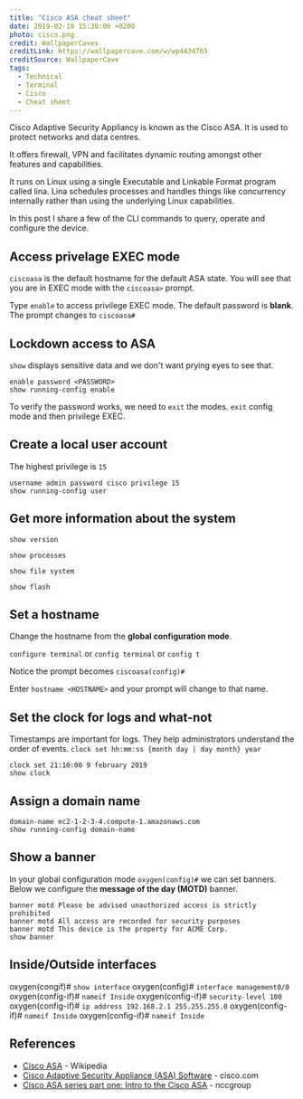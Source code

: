```yaml
---
title: "Cisco ASA cheat sheet"
date: 2019-02-10 15:30:00 +0200
photo: cisco.png
credit: WallpaperCaves
creditLink: https://wallpapercave.com/w/wp4434765
creditSource: WallpaperCave
tags:
  - Technical
  - Terminal
  - Cisco
  - Cheat sheet
---
```


Cisco Adaptive Security Appliancy is known as the Cisco ASA. It
is used to protect networks and data centres.

It offers firewall, VPN and facilitates dynamic routing amongst other
features and capabilities.

It runs on Linux using a single Executable and Linkable Format program
called lina. Lina schedules processes and handles things like concurrency
internally rather than using the underlying Linux capabilities.

In this post I share a few of the CLI commands to query, operate
and configure the device.

## Access privelage EXEC mode

`ciscoasa` is the default hostname for the default ASA state. You will
see that you are in EXEC mode with the `ciscoasa>` prompt.

Type `enable` to access privilege EXEC mode. The default password is **blank**.
The prompt changes to `ciscoasa#`

## Lockdown access to ASA

`show` displays sensitive data and we don't want prying eyes to see that.

```
enable password <PASSWORD>
show running-config enable
```

To verify the password works, we need to `exit` the modes.
`exit` config mode and then privilege EXEC.

## Create a local user account

The highest privilege is `15`

```
username admin password cisco privilege 15
show running-config user
```

## Get more information about the system

`show version`

`show processes`

`show file system`

`show flash`

## Set a hostname

Change the hostname from the **global configuration mode**.

`configure terminal` or `config terminal` or `config t`

Notice the prompt becomes `ciscoasa(config)#`

Enter `hostname <HOSTNAME>` and your prompt will change to that name.

## Set the clock for logs and what-not

Timestamps are important for
logs. They help administrators understand the order of events.
`clock set hh:mm:ss {month day | day month} year`

```
clock set 21:10:00 9 february 2019
show clock
```

## Assign a domain name

```
domain-name ec2-1-2-3-4.compute-1.amazonaws.com
show running-config domain-name
```

## Show a banner

In your global configuration mode `oxygen(config)#` we can set banners.
Below we configure the **message of the day (MOTD)** banner.

```
banner motd Please be advised unauthorized access is strictly prohibited
banner motd All access are recorded for security purposes
banner motd This device is the property for ACME Corp.
show banner
```

## Inside/Outside interfaces

oxygen(congif)# `show interface`
oxygen(config)# `interface management0/0`
oxygen(config-if)# `nameif Inside`
oxygen(config-if)# `security-level 100`
oxygen(config-if)# `ip address 192.168.2.1 255.255.255.0`
oxygen(config-if)# `nameif Inside`
oxygen(config-if)# `nameif Inside`

## References

- [](https://www.cisco.com/c/en/us/td/docs/security/asa/asa72/configuration/guide/conf_gd/intparam.pdf)
  [Cisco ASA](https://en.wikipedia.org/wiki/Cisco_ASA) - Wikipedia
- [Cisco Adaptive Security Appliance (ASA) Software](https://www.cisco.com/c/en/us/products/security/adaptive-security-appliance-asa-software/index.html) - cisco.com
- [Cisco ASA series part one: Intro to the Cisco ASA](https://www.nccgroup.trust/au/about-us/newsroom-and-events/blogs/2017/september/cisco-asa-series-part-one-intro-to-the-cisco-asa/) - nccgroup
